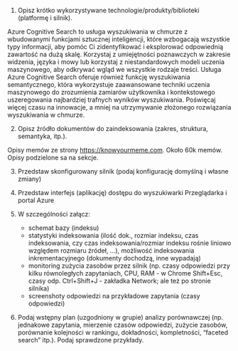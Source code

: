 
1. Opisz krótko wykorzystywane technologie/produkty/biblioteki (platformę i silnik).

Azure Cognitive Search to usługa wyszukiwania w chmurze z wbudowanymi funkcjami sztucznej inteligencji, które wzbogacają wszystkie typy informacji, aby pomóc Ci zidentyfikować i eksplorować odpowiednią zawartość na dużą skalę. Korzystaj z umiejętności poznawczych w zakresie widzenia, języka i mowy lub korzystaj z niestandardowych modeli uczenia maszynowego, aby odkrywać wgląd we wszystkie rodzaje treści. Usługa Azure Cognitive Search oferuje również funkcję wyszukiwania semantycznego, która wykorzystuje zaawansowane techniki uczenia maszynowego do zrozumienia zamiarów użytkownika i kontekstowego uszeregowania najbardziej trafnych wyników wyszukiwania. Poświęcaj więcej czasu na innowacje, a mniej na utrzymywanie złożonego rozwiązania wyszukiwania w chmurze.

2. Opisz źródło dokumentów do zaindeksowania (zakres, struktura, semantyka, itp.).

Opisy memów ze strony https://knowyourmeme.com.
Około 60k memów.
Opisy podzielone sa na sekcje.

3. Przedstaw skonfigurowany silnik (podaj konfigurację domyślną i własne zmiany)

4. Przedstaw interfejs (aplikację) dostępu do wyszukiwarki
Przeglądarka i portal Azure

5. W szczególności załącz:
    - schemat bazy (indeksu)
    - statystyki indeksowania (ilość dok., rozmiar indeksu, czas indeksowania, czy czas indeksowania/rozmiar indeksu rośnie liniowo względem rozmiaru źródeł, ...), możliwość indeksowania inkrementacyjnego (dokumenty dochodzą, inne wypadają)
    - monitoring zużycia zasobów przez silnik (np. czasy odpowiedzi przy kilku równoległych zapytaniach, CPU, RAM - w Chrome Shift+Esc, czasy odp. Ctrl+Shift+J - zakładka Network; ale też po stronie silnika)
    - screenshoty odpowiedzi na przykładowe zapytania (czasy odpowiedzi)

6. Podaj wstępny plan (uzgodniony w grupie) analizy porównawczej (np. jednakowe zapytania, mierzenie czasów odpowiedzi, zużycie zasobów, porównanie kolejności w rankingu, dokładności, kompletności, “faceted search” itp.). Podaj sprawdzone przykłady.

